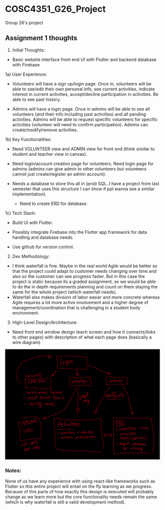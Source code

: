 # COSC4351_G26_Project
Group 26's project


## Assignment 1 thoughts

1) Initial Thoughts:
- Basic website interface front end UI with Flutter and backend database with Firebase

1a) User Experience:
  
  - Volunteers will have a sign up/login page. Once in, volunteers will be able to see/edit their own personal info, see current activities, indicate interest in current activities, accept/decline participation in activities. Be able to see past history.
  
  - Admins will have a login page. Once in admins will be able to see all volunteers (and their info including past activities) and all pending activities. Admins will be able to request specific volunteers for specific activities (volunteer will need to confirm participation). Admins can create/modify/remove activities.

1b) Key Functionalities:
  
  - Need VOLUNTEER view and ADMIN view for front end (think similar to student and teacher view in canvas).
  
  - Need login/account creation page for volunteers. Need login page for admins (admins can give admin to other volunteers but volunteers cannot just create/register an admin account).
  
  - Needs a database to store this all in (prob SQL..I have a project from last semester that uses this structure I can show if ppl wanna see a similar implementation).
  
    - Need to create ERD for database.

1c) Tech Stack:
  
  - Build UI with Flutter.
  
  - Possibly integrate Firebase into the Flutter app framework for data handling and database needs.
  
  - Use github for version control.


2) Dev Methodology:
  - I think waterfall is fine. Maybe in the real world Agile would be better so that the project could adapt to customer needs changing over time and also so the customer can see progress faster. But in this case the project is static because its a graded assignment, so we would be able to do the in depth requirements planning and count on them staying the same for the whole project (which waterfall needs).
  - Waterfall also makes division of labor easier and more concrete whereas Agile requires a lot more active involvement and a higher degree of management/coordination that is challenging in a student body environment.

  3) High-Level Design/Architecture:
  - Need front end window design (each screen and how it connects/links to other pages) with description of what each page does (basically a wire diagram)

![alt text](https://github.com/TaisharTexas/COSC4351_G26_Project/blob/main/image.jpg)

### Notes:
None of us have any experience with using react-like frameworks such as Flutter so this entire project will entail on the fly learning as we progress. Because of this parts of how exactly this design is executed will probably change as we learn more but the core functionality needs remain the same (which is why waterfall is still a valid development method). 
